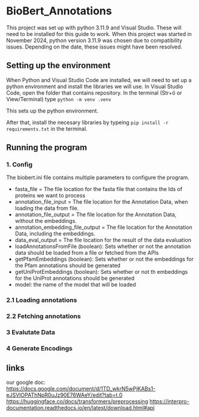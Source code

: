 # BioBert_Annotations

This project was set up with python 3.11.9 and Visual Studio. These will need to be installed for this guide to work.
When this project was started in November 2024, python version 3.11.9 was chosen due to compatibility issues. Depending on the date, these issues might have been resolved.

## Setting up the environment
When Python and Visual Studio Code are installed, we will need to set up a python environment and install the libraries we will use.
In Visual Studio Code, open the folder that contains repository.
In the terminal (Str+ö or View/Terminal) type ``` python -m venv .venv ```

This sets up the python environment.

After that, install the necesary libraries by typeing ``` pip install -r requirements.txt ``` in the terminal.

## Running the program

### 1. Config
The biobert.ini file contains multiple parameters to configure the program.

- fasta_file =  The file location for the fasta file that contains the Ids of proteins we want to process
- annotation_file_input =  The file location for the Annotation Data, when loading the data from file.
- annotation_file_output =  The file location for the Annotation Data, without the embeddings.
- annotation_embedding_file_output = The file location for the Annotation Data, including the embeddings.
- data_eval_output = The file location for the result of the data evaluation
- loadAnnotationsFromFile (boolean): Sets whether or not the annotation data should be loaded from a file or fetched from the APIs 
- getPfamEmbeddings (boolean): Sets whether or not the embeddings for the Pfam annotations should be generated
- getUniProtEmbeddings (boolean): Sets whether or not th embeddings for the UniProt annotations should be generated
- model: the name of the model that will be loaded

### 2.1 Loading annotations

### 2.2 Fetching annotations

### 3 Evalutate Data

### 4 Generate Encodings


## links
our google doc: https://docs.google.com/document/d/1TD_wkrN5wPjKABs1-eJSVIOPAThNpR0uJz90E76WAeY/edit?tab=t.0
https://huggingface.co/docs/transformers/preprocessing
https://interpro-documentation.readthedocs.io/en/latest/download.html#api


